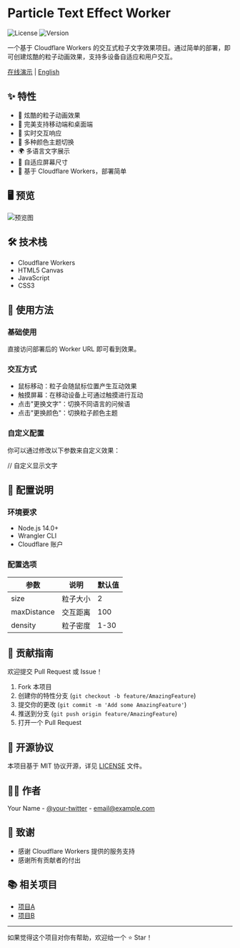 # Particle Text Effect Worker

![License](https://img.shields.io/badge/license-MIT-blue.svg)
![Version](https://img.shields.io/badge/version-1.0.0-green.svg)

一个基于 Cloudflare Workers 的交互式粒子文字效果项目。通过简单的部署，即可创建炫酷的粒子动画效果，支持多设备自适应和用户交互。

[在线演示](your-worker-url-here) | [English](./README_EN.md)

## ✨ 特性

- 🎨 炫酷的粒子动画效果
- 📱 完美支持移动端和桌面端
- 🔄 实时交互响应
- 🌈 多种颜色主题切换
- 🌍 多语言文字展示
- 📐 自适应屏幕尺寸
- 🚀 基于 Cloudflare Workers，部署简单

## 🖥 预览

![预览图](preview.gif)

## 🛠️ 技术栈

- Cloudflare Workers
- HTML5 Canvas
- JavaScript
- CSS3


## 🔨 使用方法

### 基础使用

直接访问部署后的 Worker URL 即可看到效果。

### 交互方式

- 鼠标移动：粒子会随鼠标位置产生互动效果
- 触摸屏幕：在移动设备上可通过触摸进行互动
- 点击"更换文字"：切换不同语言的问候语
- 点击"更换颜色"：切换粒子颜色主题

### 自定义配置

你可以通过修改以下参数来自定义效果：

// 自定义显示文字

## 📝 配置说明

### 环境要求

- Node.js 14.0+
- Wrangler CLI
- Cloudflare 账户

### 配置选项

| 参数 | 说明 | 默认值 |
|------|------|--------|
| size | 粒子大小 | 2 |
| maxDistance | 交互距离 | 100 |
| density | 粒子密度 | 1-30 |

## 🤝 贡献指南

欢迎提交 Pull Request 或 Issue！

1. Fork 本项目
2. 创建你的特性分支 (`git checkout -b feature/AmazingFeature`)
3. 提交你的更改 (`git commit -m 'Add some AmazingFeature'`)
4. 推送到分支 (`git push origin feature/AmazingFeature`)
5. 打开一个 Pull Request

## 📄 开源协议

本项目基于 MIT 协议开源，详见 [LICENSE](LICENSE) 文件。

## 👨‍💻 作者

Your Name - [@your-twitter](https://twitter.com/your-twitter) - email@example.com

## 🙏 致谢

- 感谢 Cloudflare Workers 提供的服务支持
- 感谢所有贡献者的付出

## 📚 相关项目

- [项目A](https://github.com/username/project-a)
- [项目B](https://github.com/username/project-b)

---

如果觉得这个项目对你有帮助，欢迎给一个 ⭐️ Star！
